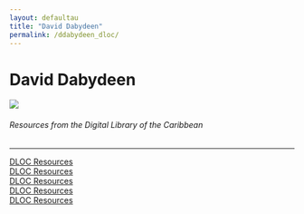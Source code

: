 ```yaml
---
layout: defaultau
title: "David Dabydeen"
permalink: /ddabydeen_dloc/
---
```

<!-- partial:index.partial.html -->
<div class="content">
    <h1>David Dabydeen</h1>
    <div class="quote">
        <div><img src="https://images.gr-assets.com/authors/1442517606p5/376637.jpg" class="logo"></div>
    </div>
    <body>
    <h6>Resources from the Digital Library of the Caribbean</h6><hr> 
        <a href="https://www.dloc.com/AA00030466/00001/images" target="_blank">DLOC Resources</a><br>
        <a href="https://www.dloc.com/CA00100601/00001/images" target="_blank">DLOC Resources</a><br>
        <a href="https://www.dloc.com/CA00100606/00001/images" target="_blank">DLOC Resources</a><br>
        <a href="https://www.dloc.com/UF00099208/00061/images" target="_blank">DLOC Resources</a><br>
        <a href="https://www.dloc.com/UF00096005/00031/images" target="_blank">DLOC Resources</a><br>  
    </body> 
          </div>
  <!-- partial -->
<script src='https://cdnjs.cloudflare.com/ajax/libs/jquery/3.1.1/jquery.min.js'></script><script  src="{{ site.baseurl }}/assets/js/authorscript.js"></script>